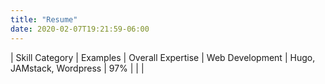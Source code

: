 ```yaml
---
title: "Resume"
date: 2020-02-07T19:21:59-06:00
---
```

| Skill Category | Examples | Overall Expertise
| Web Development | Hugo, JAMstack, Wordpress | 97%
|  |  |



<!--stackedit_data:
eyJoaXN0b3J5IjpbLTE5NDI5NDI4ODgsLTEzOTIzODMwNDAsLT
U0MjA4MDQxMiwtMTY3MjE1MTc1M119
-->